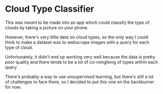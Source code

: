 # Cloud Type Classifier
This was *meant* to be made into an app which could classify the type of clouds by taking a picture on your phone.

However, there's very little data on cloud types, so the only way I could think to make a dataset was to webscrape images with a query for each type of cloud.

Unfortunately, it didn't end up working very well because the data is pretty poor quality and there tends to be a lot of co-mingleing of types within each query

There's probably a way to use unsupervised learning, but there's still a lot of challenges to face there, so I decided to put this one on the backburner for now.
